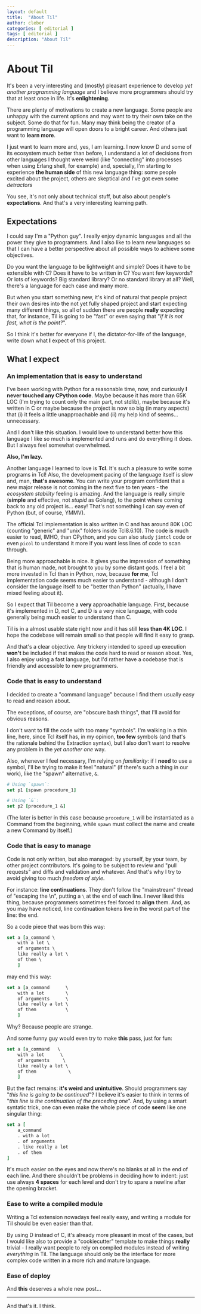 ```yaml
---
layout: default
title:  "About Til"
author: cleber
categories: [ editorial ]
tags: [ editorial ]
description: "About Til"
---
```


# About Til

It's been a very interesting and (mostly) pleasant experience to develop
*yet another programming language* and I believe more programmers should
try that at least once in life. It's **enlightening**.

There are plenty of motivations to create a new language. Some people are
unhappy with the current options and may want to try their own take on the
subject. Some do that for fun. Many may think being the creator of
a programming language will open doors to a bright career. And others just
want to **learn more**.

I just want to learn more and, yes, I am learning. I now know D and some
of its ecosystem much better than before, I understand a lot of decisions
from other languages I thought were weird (like "connecting" into
processes when using Erlang shell, for example) and, specially, I'm
starting to experience **the human side** of this new language thing: some
people excited about the project, others are skeptical and I've got even
some *detractors*

You see, it's not only about technical stuff, but also about people's
**expectations**. And that's a very interesting learning path.

## Expectations

I could say I'm a "Python guy". I really enjoy dynamic languages and all
the power they give to programmers. And I also like to learn new languages
so that I can have a better perspective about all possible ways to achieve
some objectives.

Do you want the language to be lightweight and simple? Does it have to be
extensible with C? Does it have to be written in C? You want few keywords?
Or lots of keywords? Big standard library? Or no standard library at all?
Well, there's a language for each case and many more.

But when you start something new, it's kind of natural that people project
their own desires into the not yet fully shaped project and start
expecting many different things, so all of sudden there are people
**really** expecting that, for instance, Til is going to be "fast" or even
saying that "*if it is not fast, what is the point?*".

So I think it's better for everyone if I, the dictator-for-life of the
language, write down what **I** expect of this project.

## What I expect

### An implementation that is easy to understand

I've been working with Python for a reasonable time, now, and curiously
**I never touched any CPython code**. Maybe because it has more than 65K
LOC (I'm trying to count only the main part, not stdlib), maybe because
it's written in C or maybe because the project is now so big (in many
aspects) that (i) it feels a little unapproachable and (ii) my help kind
of seems... unnecessary.

And I don't like this situation. I would love to understand better how
this language I like so much is implemented and runs and do everything it
does. But I always feel somewhat overwhelmed.

**Also, I'm lazy.**

Another language I learned to love is **Tcl**. It's such a pleasure to
write some programs in Tcl! Also, the development pacing of the language
itself is slow and, man, **that's awesome**. You can write your program
confident that a new major release is not coming in the next five to ten
years - the *ecosystem stability* feeling is amazing. And the language is
really simple (**simple** and effective, not *stupid* as Golang), to the
point where coming back to any old project is... easy! That's not
something I can say even of Python (but, of course, YMMV).

The official Tcl implementation is also written in C and has around 80K
LOC (counting "generic" and "unix" folders inside Tcl8.6.10). The code is
much easier to read, IMHO, than CPython, and you can also study `jimtcl`
code or even `picol` to understand it more if you want less lines of code
to scan through.

Being more approachable is nice. It gives you the impression of something
that is human made, not brought to you by some distant gods. I feel a bit
more invested in Tcl than in Python, now, because **for me**, Tcl
implementation code seems much easier to understand - although I don't
consider the language itself to be "better than Python" (actually, I have
mixed feeling about it).

So I expect that Til become a **very** approachable language. First,
because it's implemented in D, not C, and D is a very nice language, with
code generally being much easier to understand than C.

Til is in a almost usable state right now and it has still **less than 4K
LOC**. I hope the codebase will remain small so that people will find it
easy to grasp.


And that's a clear objective. Any trickery intended to speed up execution
**won't** be included if that makes the code hard to read or reason about.
Yes, I also enjoy using a fast language, but I'd rather have a codebase
that is friendly and accessible to new programmers.

### Code that is easy to understand

I decided to create a "command language" because I find them usually easy
to read and reason about.

The exceptions, of course, are "obscure bash things", that I'll avoid for
obvious reasons.

I don't want to fill the code with too many "symbols". I'm walking
in a thin line, here, since Tcl itself has, in my opinion, **too few**
symbols (and that's the rationale behind the Extraction syntax), but
I also don't want to resolve any problem in the *yet another one* way.

Also, whenever I feel necessary, I'm relying on *familiarity*: if
I **need** to use a symbol, I'll be trying to make it feel "natural" (if
there's such a thing in our work), like the "spawn" alternative, `&`.

```tcl
# Using `spawn`:
set p1 [spawn procedure_1]

# Using `&`:
set p2 [procedure_1 &]
```

(The later is better in this case because `procedure_1` will be
instantiated as a Command from the beginning, while `spawn` must collect
the name and create a new Command by itself.)

### Code that is easy to manage

Code is not only written, but also managed: by yourself, by your team, by
other project contributors. It's going to be subject to review and "pull
requests" and diffs and validation and whatever. And that's why I try to
avoid giving too much *freedom of style*.

For instance: **line continuations**. They don't follow the "mainstream"
thread of "escaping the \n", putting a `\` at the end of each line.
I never liked this thing, because programmers sometimes feel forced to
**align** them. And, as you may have noticed, line continuation tokens
live in the worst part of the line: the end.

So a code piece that was born this way:

```tcl
set a [a_command \
    with a lot \
    of arguments \
    like really a lot \
    of them \
    ]
```

may end this way:

```tcl
set a [a_command      \
    with a lot        \
    of arguments      \
    like really a lot \
    of them           \
    ]
```

Why? Because people are strange.

And some funny guy would even try to make **this** pass, just for fun:

```tcl
set a [a_command   \
    with a lot      \
    of arguments     \
    like really a lot \
    of them            \
    ]
```

But the fact remains: **it's weird and unintuitive**. Should programmers
say "*this line is going to be continued*"? I believe it's easier to think
in terms of "*this line is the continuation of the preceding one*". And,
by using a smart syntatic trick, one can even make the whole piece of code
**seem** like one singular thing:

```tcl
set a [
    a_command
    . with a lot
    . of arguments
    . like really a lot
    . of them
]
```

It's much easier on the eyes and now there's no blanks at all in the end
of each line. And there shouldn't be problems in deciding how to indent:
just use always **4 spaces** for each level and don't try to spare
a newline after the opening bracket.

### Ease to write a compiled module

Writing a Tcl extension nowadays feel really easy, and writing a module
for Til should be even easier than that.

By using D instead of C, it's already more pleasant in most of the cases,
but I would like also to provide a "cookiecutter" template to make things
**really** trivial - I really want people to rely on compiled modules
instead of writing *everything* in Til. The language should only be the
interface for more complex code written in a more rich and mature
language.

### Ease of deploy

And **this** deserves a whole new post...

---

And that's it. I think.
